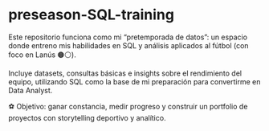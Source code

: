 # preseason-SQL-training
Este repositorio funciona como mi “pretemporada de datos”: un espacio donde entreno mis habilidades en SQL y análisis aplicados al fútbol (con foco en Lanús 🟤⚪).

Incluye datasets, consultas básicas e insights sobre el rendimiento del equipo, utilizando SQL como la base de mi preparación para convertirme en Data Analyst.

⚽ Objetivo: ganar constancia, medir progreso y construir un portfolio de proyectos con storytelling deportivo y analítico.
